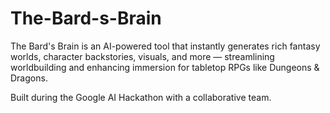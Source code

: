 # The-Bard-s-Brain
The Bard's Brain is an AI-powered tool that instantly generates rich fantasy worlds, character backstories, visuals, and more — streamlining worldbuilding and enhancing immersion for tabletop RPGs like Dungeons & Dragons.

Built during the Google AI Hackathon with a collaborative team.

